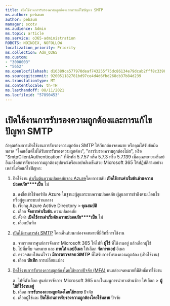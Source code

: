 ```yaml
---
title: เปิดใช้งานการรับรองความถูกต้องและการแก้ไขปัญหา SMTP
ms.author: pebaum
author: pebaum
manager: scotv
ms.audience: Admin
ms.topic: article
ms.service: o365-administration
ROBOTS: NOINDEX, NOFOLLOW
localization_priority: Priority
ms.collection: Adm_O365
ms.custom:
- "3000003"
- "5652"
ms.openlocfilehash: d16389ca577970deaf743255f75dc86134e79dcab2fff8c33987532fc7ee1105
ms.sourcegitcommit: 920051182781bd97ce4d4d6fbd268cb37b84d239
ms.translationtype: MT
ms.contentlocale: th-TH
ms.lasthandoff: 08/11/2021
ms.locfileid: "57890453"
---
```

# <a name="enable-smtp-authentication-and-troubleshooting"></a>เปิดใช้งานการรับรองความถูกต้องและการแก้ไขปัญหา SMTP

ถ้าคุณต้องการเปิดใช้งานการรับรองความถูกต้อง SMTP ให้กับกล่องจดหมาย หรือคุณได้รับข้อผิดพลาด "ไคลเอ็นต์ไม่ได้รับการรับรองความถูกต้อง", "การรับรองความถูกต้องไม่ส", หรือ "SmtpClientAuthentication" ที่มีรหัส 5.7.57 หรือ 5.7.3 หรือ 5.7.139 เมื่อคุณพยายามรีเลย์อีเมลโดยการรับรองความถูกต้องอุปกรณ์หรือแอปพลิเคชันด้วย Microsoft 365 ให้ปฏิบัติสามอย่างเหล่านี้เพื่อแก้ไขปัญหา:

1. ปิดใช้งาน [ค่าเริ่มต้นความปลอดภัยของ Azure](https://docs.microsoft.com/azure/active-directory/fundamentals/concept-fundamentals-security-defaults)โดยการสลับ **เปิดใช้งานค่าเริ่มต้นด้านความปลอดภัย****เป็น** ไม่

    a. ลงชื่อเข้าใช้พอร์ทัล Azure ในฐานะผู้ดูแลระบบความปลอดภัย ผู้ดูแลการเข้าถึงตามเงื่อนไข หรือผู้ดูแลระบบส่วนกลาง<BR/>
    b. เรียกดู Azure Active Directory > **คุณสมบัติ**<BR/>
    c. เลือก **จัดการค่าเริ่มต้น** ความปลอดภัย<BR/>
    d. ตั้งค่า **เปิดใช้งานค่าเริ่มต้นความปลอดภัย****เป็น** ไม่<BR/>
    e. เลือกบันทึก

2. [เปิดใช้งานการส่ง SMTP](https://docs.microsoft.com/exchange/clients-and-mobile-in-exchange-online/authenticated-client-smtp-submission#enable-smtp-auth-for-specific-mailboxes) ไคลเอ็นต์บนกล่องจดหมายที่มีสิทธิ์การใช้งาน

    a. จากรายการศูนย์การจัดการ Microsoft 365 ให้ไปที่ **ผู้ใช้** ที่ใช้งานอยู่ แล้วเลือกผู้ใช้<BR/>
    b. ไปที่แท็บ จดหมาย และ **ภายใต้ แอปอีเมล** ให้เลือก **จัดการแอป** อีเมล<BR/>
    d. ตรวจสอบให้แน่ใจว่า **มีการตรวจสอบ SMTP** ที่ได้รับการรับรองความถูกต้อง (เปิดใช้งาน)<BR/>
    e. เลือก **บันทึก** การเปลี่ยนแปลง<BR/>

3. [ปิดใช้งานการรับรองความถูกต้องโดยใช้หลายปัจจัย (MFA)](https://docs.microsoft.com/microsoft-365/admin/security-and-compliance/set-up-multi-factor-authentication#turn-off-legacy-per-user-mfa) บนกล่องจดหมายที่มีสิทธิ์การใช้งาน

    a. ไปที่ตัวเลือก ศูนย์การจัดการ Microsoft 365 และในเมนูการนําทางด้านซ้าย ให้เลือก  >  **ผู้ใช้ที่ใช้งานอยู่**<BR/>
    b. เลือก **การรับรองความถูกต้องโดยใช้หลาย** ปัจจัย<BR/>
    c. เลือกผู้ใช้และ **ปิดใช้งานการรับรองความถูกต้องโดยใช้หลาย** ปัจจัย<BR/>
